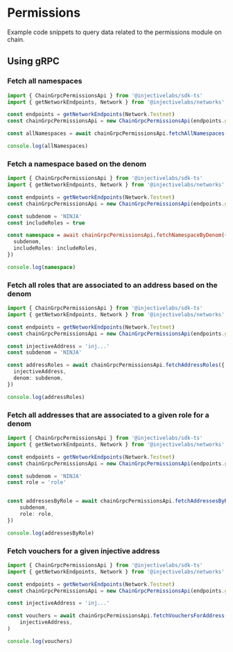 # Permissions

Example code snippets to query data related to the permissions module on chain.

## Using gRPC

### Fetch all namespaces

```ts
import { ChainGrpcPermissionsApi } from '@injectivelabs/sdk-ts'
import { getNetworkEndpoints, Network } from '@injectivelabs/networks'

const endpoints = getNetworkEndpoints(Network.Testnet)
const chainGrpcPermissionsApi = new ChainGrpcPermissionsApi(endpoints.grpc)

const allNamespaces = await chainGrpcPermissionsApi.fetchAllNamespaces()

console.log(allNamespaces)
```

### Fetch a namespace based on the denom

```ts
import { ChainGrpcPermissionsApi } from '@injectivelabs/sdk-ts'
import { getNetworkEndpoints, Network } from '@injectivelabs/networks'

const endpoints = getNetworkEndpoints(Network.Testnet)
const chainGrpcPermissionsApi = new ChainGrpcPermissionsApi(endpoints.grpc)

const subdenom = 'NINJA'
const includeRoles = true

const namespace = await chainGrpcPermissionsApi.fetchNamespaceByDenom({
  subdenom,
  includeRoles: includeRoles,
})

console.log(namespace)
```

### Fetch all roles that are associated to an address based on the denom

```ts
import { ChainGrpcPermissionsApi } from '@injectivelabs/sdk-ts'
import { getNetworkEndpoints, Network } from '@injectivelabs/networks'

const endpoints = getNetworkEndpoints(Network.Testnet)
const chainGrpcPermissionsApi = new ChainGrpcPermissionsApi(endpoints.grpc)

const injectiveAddress = 'inj...'
const subdenom = 'NINJA'

const addressRoles = await chainGrpcPermissionsApi.fetchAddressRoles({
  injectiveAddress,
  denom: subdenom,
})

console.log(addressRoles)
```

### Fetch all addresses that are associated to a given role for a denom

```ts
import { ChainGrpcPermissionsApi } from '@injectivelabs/sdk-ts'
import { getNetworkEndpoints, Network } from '@injectivelabs/networks'

const endpoints = getNetworkEndpoints(Network.Testnet)
const chainGrpcPermissionsApi = new ChainGrpcPermissionsApi(endpoints.grpc)

const subdenom = 'NINJA'
const role = 'role'


const addressesByRole = await chainGrpcPermissionsApi.fetchAddressesByRole({
    subdenom,
    role: role,
})

console.log(addressesByRole)
```

### Fetch vouchers for a given injective address

```ts
import { ChainGrpcPermissionsApi } from '@injectivelabs/sdk-ts'
import { getNetworkEndpoints, Network } from '@injectivelabs/networks'

const endpoints = getNetworkEndpoints(Network.Testnet)
const chainGrpcPermissionsApi = new ChainGrpcPermissionsApi(endpoints.grpc)

const injectiveAddress = 'inj...'

const vouchers = await chainGrpcPermissionsApi.fetchVouchersForAddress(
    injectiveAddress,
)

console.log(vouchers)
```
